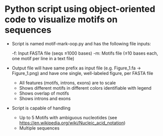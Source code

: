 # Python script using object-oriented code to visualize motifs on sequences

- Script is named motif-mark-oop.py and has the following file inputs: 

    -f: Input FASTA file (seqs ≤1000 bases)
    -m: Motifs file (≤10 bases each, one motif per line in a text file)

- Output file will have same prefix as input file (e.g. Figure_1.fa -> Figure_1.png) and have one single, well-labeled figure, per FASTA file
    - All features (motifs, introns, exons) are to scale
    - Shows different motifs in different colors identifiable with legend
    - Shows overlap of motifs 
    - Shows introns and exons
  

- Script is capable of handling
    - Up to 5 Motifs with ambiguous nucleotides (see https://en.wikipedia.org/wiki/Nucleic_acid_notation)
    - Multiple sequences 



